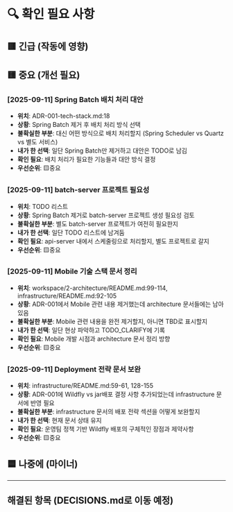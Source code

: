 # 🔍 확인 필요 사항

## 🟥 긴급 (작동에 영향)

## 🟨 중요 (개선 필요)

### [2025-09-11] Spring Batch 배치 처리 대안
- **위치**: ADR-001-tech-stack.md:18
- **상황**: Spring Batch 제거 후 배치 처리 방식 선택
- **불확실한 부분**: 대신 어떤 방식으로 배치 처리할지 (Spring Scheduler vs Quartz vs 별도 서비스)
- **내가 한 선택**: 일단 Spring Batch만 제거하고 대안은 TODO로 남김
- **확인 필요**: 배치 처리가 필요한 기능들과 대안 방식 결정
- **우선순위**: 🟨중요

### [2025-09-11] batch-server 프로젝트 필요성
- **위치**: TODO 리스트
- **상황**: Spring Batch 제거로 batch-server 프로젝트 생성 필요성 검토
- **불확실한 부분**: 별도 batch-server 프로젝트가 여전히 필요한지
- **내가 한 선택**: 일단 TODO 리스트에 남겨둠
- **확인 필요**: api-server 내에서 스케줄링으로 처리할지, 별도 프로젝트로 갈지
- **우선순위**: 🟨중요

### [2025-09-11] Mobile 기술 스택 문서 정리
- **위치**: workspace/2-architecture/README.md:99-114, infrastructure/README.md:92-105
- **상황**: ADR-001에서 Mobile 관련 내용 제거했는데 architecture 문서들에는 남아있음
- **불확실한 부분**: Mobile 관련 내용을 완전 제거할지, 아니면 TBD로 표시할지
- **내가 한 선택**: 일단 현상 파악하고 TODO_CLARIFY에 기록
- **확인 필요**: Mobile 개발 시점과 architecture 문서 정리 방향
- **우선순위**: 🟨중요

### [2025-09-11] Deployment 전략 문서 보완
- **위치**: infrastructure/README.md:59-61, 128-155
- **상황**: ADR-001에 Wildfly vs jar배포 결정 사항 추가되었는데 infrastructure 문서에 반영 필요
- **불확실한 부분**: infrastructure 문서의 배포 전략 섹션을 어떻게 보완할지
- **내가 한 선택**: 현재 문서 상태 유지
- **확인 필요**: 운영팀 정책 기반 Wildfly 배포의 구체적인 장점과 제약사항
- **우선순위**: 🟨중요

## 🟦 나중에 (마이너)

---

## 해결된 항목 (DECISIONS.md로 이동 예정)